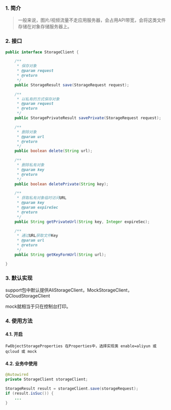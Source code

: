 ### 1.  简介

> 一般来说，图片/视频流量不走应用服务器，会占用API带宽，会将这类文件存储在对象存储服务器上。



### 2. 接口

```java
public interface StorageClient {

    /**
     * 保存对象
     * @param request
     * @return
     */
    public StorageResult save(StorageRequest request);

    /**
     * 以私有的方式保存对象
     * @param request
     * @return
     */
    public StoragePrivateResult savePrivate(StorageRequest request);

    /**
     * 删除对象
     * @param url
     * @return
     */
    public boolean delete(String url);

    /**
     * 删除私有对象
     * @param key
     * @return
     */
    public boolean deletePrivate(String key);

    /**
     * 获取私有对象临时访问URL
     * @param key
     * @param expireSec
     * @return
     */
    public String getPrivateUrl(String key, Integer expireSec);

    /**
     * 通过URL获取文件Key
     * @param url
     * @return
     */
    public String getKeyFormUrl(String url);

}
```



### 3. 默认实现

support包中默认提供AliStorageClient，MockStorageClient，QCloudStorageClient

mock就相当于只在控制台打印。



### 4. 使用方法

#### 4.1. 开启

```
FwObjectStorageProperties 在Properties中，选择实现类 enable=aliyun 或 qcloud 或 mock
```

#### 4.2. 业务中使用

```java
@Autowired
private StorageClient storageClient;
```

```java
StorageResult result = storageClient.save(storageRequest);
if (result.isSuc()) {
    ...
}
```


